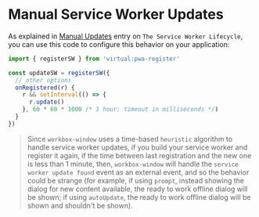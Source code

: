 # Manual Service Worker Updates

As explained in [Manual Updates](https://developers.google.com/web/fundamentals/primers/service-workers/lifecycle#manual_updates) 
entry on `The Service Worker Lifecycle`, you can use this code to configure this behavior on your application:

```ts
import { registerSW } from 'virtual:pwa-register'

const updateSW = registerSW({
  // other options
  onRegistered(r) {
    r && setInterval(() => {
      r.update()
    }, 60 * 60 * 1000 /* 1 hour: timeout in milliseconds */)
  }
})
```

> Since `workbox-window` uses a time-based `heuristic` algorithm to handle service worker updates, if you
build your service worker and register it again, if the time between last registration and the new one is less than
1 minute, then, `workbox-window` will handle the `service worker update found` event as an external event, and so the
behavior could be strange (for example, if using `prompt`, instead showing the dialog for new content available, the
ready  to work offline dialog will be shown; if using `autoUpdate`, the ready to work offline dialog will be shown and
shouldn't be shown).
